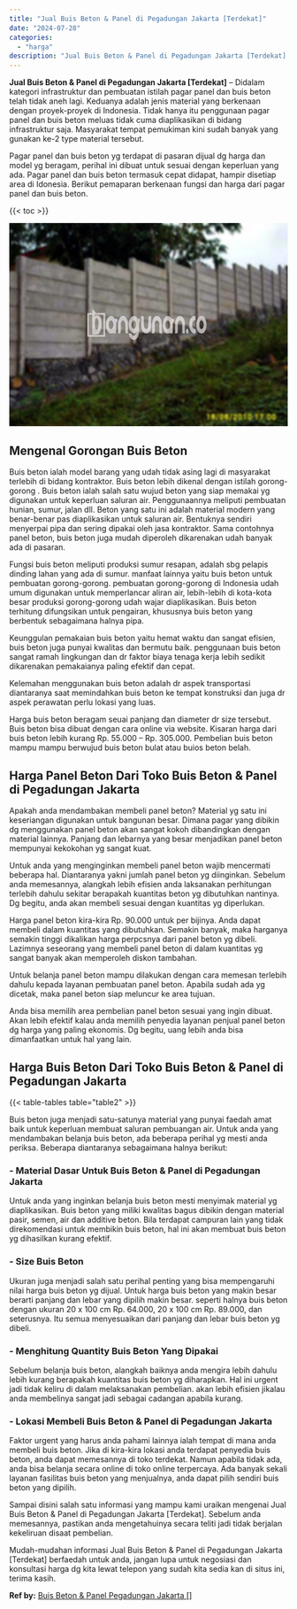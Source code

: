 ```yaml
---
title: "Jual Buis Beton & Panel di Pegadungan Jakarta [Terdekat]"
date: "2024-07-28"
categories: 
  - "harga"
description: "Jual Buis Beton & Panel di Pegadungan Jakarta [Terdekat]. Mudah-mudahan informasi Jual Buis Beton & Panel di Pegadungan Jakarta [Terdekat] berfaedah untuk..."
---
```


**Jual Buis Beton & Panel di Pegadungan Jakarta \[Terdekat\]** – Didalam kategori infrastruktur dan pembuatan istilah pagar panel dan buis beton telah tidak aneh lagi. Keduanya adalah jenis material yang berkenaan dengan proyek-proyek di Indonesia. Tidak hanya itu penggunaan pagar panel dan buis beton meluas tidak cuma diaplikasikan di bidang infrastruktur saja. Masyarakat tempat pemukiman kini sudah banyak yang gunakan ke-2 type material tersebut.

Pagar panel dan buis beton yg terdapat di pasaran dijual dg harga dan model yg beragam, perihal ini dibuat untuk sesuai dengan keperluan yang ada. Pagar panel dan buis beton termasuk cepat didapat, hampir disetiap area di Idonesia. Berikut pemaparan berkenaan fungsi dan harga dari pagar panel dan buis beton.

{{< toc >}}

![Jual Buis Beton & Panel di Pegadungan Jakarta [Terdekat]](/images/jual-panel-buis-beton-murah-49.png)

## Mengenal Gorongan Buis Beton

Buis beton ialah model barang yang udah tidak asing lagi di masyarakat terlebih di bidang kontraktor. Buis beton lebih dikenal dengan istilah gorong-gorong . Buis beton ialah salah satu wujud beton yang siap memakai yg digunakan untuk keperluan saluran air. Penggunaannya meliputi pembuatan hunian, sumur, jalan dll. Beton yang satu ini adalah material modern yang benar-benar pas diaplikasikan untuk saluran air. Bentuknya sendiri menyerpai pipa dan sering dipakai oleh jasa kontraktor. Sama contohnya panel beton, buis beton juga mudah diperoleh dikarenakan udah banyak ada di pasaran.

Fungsi buis beton meliputi produksi sumur resapan, adalah sbg pelapis dinding lahan yang ada di sumur. manfaat lainnya yaitu buis beton untuk pembuatan gorong-gorong. pembuatan gorong-gorong di Indonesia udah umum digunakan untuk memperlancar aliran air, lebih-lebih di kota-kota besar produksi gorong-gorong udah wajar diaplikasikan. Buis beton terhitung difungsikan untuk pengairan, khususnya buis beton yang berbentuk sebagaimana halnya pipa.

Keunggulan pemakaian buis beton yaitu hemat waktu dan sangat efisien, buis beton juga punyai kwalitas dan bermutu baik. penggunaan buis beton sangat ramah lingkungan dan dr faktor biaya tenaga kerja lebih sedikit dikarenakan pemakaianya paling efektif dan cepat.

Kelemahan menggunakan buis beton adalah dr aspek transportasi diantaranya saat memindahkan buis beton ke tempat konstruksi dan juga dr aspek perawatan perlu lokasi yang luas.

Harga buis beton beragam seuai panjang dan diameter dr size tersebut. Buis beton bisa dibuat dengan cara online via website. Kisaran harga dari buis beton lebih kurang Rp. 55.000 – Rp. 305.000. Pembelian buis beton mampu mampu berwujud buis beton bulat atau buios beton belah.

## Harga Panel Beton Dari Toko Buis Beton & Panel di Pegadungan Jakarta

Apakah anda mendambakan membeli panel beton? Material yg satu ini keseriangan digunakan untuk bangunan besar. Dimana pagar yang dibikin dg menggunakan panel beton akan sangat kokoh dibandingkan dengan material lainnya. Panjang dan lebarnya yang besar menjadikan panel beton mempunyai kekokohan yg sangat kuat.

Untuk anda yang menginginkan membeli panel beton wajib mencermati beberapa hal. Diantaranya yakni jumlah panel beton yg diinginkan. Sebelum anda memesannya, alangkah lebih efisien anda laksanakan perhitungan terlebih dahulu sekitar berapakah kuantitas beton yg dibutuhkan nantinya. Dg begitu, anda akan membeli sesuai dengan kuantitas yg diperlukan.

Harga panel beton kira-kira Rp. 90.000 untuk per bijinya. Anda dapat membeli dalam kuantitas yang dibutuhkan. Semakin banyak, maka harganya semakin tinggi dikalikan harga perpcsnya dari panel beton yg dibeli. Lazimnya seseorang yang membeli panel beton di dalam kuantitas yg sangat banyak akan memperoleh diskon tambahan.

Untuk belanja panel beton mampu dilakukan dengan cara memesan terlebih dahulu kepada layanan pembuatan panel beton. Apabila sudah ada yg dicetak, maka panel beton siap meluncur ke area tujuan.

Anda bisa memilih area pembelian panel beton sesuai yang ingin dibuat. Akan lebih efektif kalau anda memilih penyedia layanan penjual panel beton dg harga yang paling ekonomis. Dg begitu, uang lebih anda bisa dimanfaatkan untuk hal yang lain.

## Harga Buis Beton Dari Toko Buis Beton & Panel di Pegadungan Jakarta

{{< table-tables table="table2" >}}

Buis beton juga menjadi satu-satunya material yang punyai faedah amat baik untuk keperluan membuat saluran pembuangan air. Untuk anda yang mendambakan belanja buis beton, ada beberapa perihal yg mesti anda periksa. Beberapa diantaranya sebagaimana halnya berikut:

### \- Material Dasar Untuk Buis Beton & Panel di Pegadungan Jakarta

Untuk anda yang inginkan belanja buis beton mesti menyimak material yg diaplikasikan. Buis beton yang miliki kwalitas bagus dibikin dengan material pasir, semen, air dan additive beton. Bila terdapat campuran lain yang tidak direkomendasi untuk membikin buis beton, hal ini akan membuat buis beton yg dihasilkan kurang efektif.

### \- Size Buis Beton

Ukuran juga menjadi salah satu perihal penting yang bisa mempengaruhi nilai harga buis beton yg dijual. Untuk harga buis beton yang makin besar berarti panjang dan lebar yang dipilih makin besar. seperti halnya buis beton dengan ukuran 20 x 100 cm Rp. 64.000, 20 x 100 cm Rp. 89.000, dan seterusnya. Itu semua menyesuaikan dari panjang dan lebar buis beton yg dibeli.

### \- Menghitung Quantity Buis Beton Yang Dipakai

Sebelum belanja buis beton, alangkah baiknya anda mengira lebih dahulu lebih kurang berapakah kuantitas buis beton yg diharapkan. Hal ini urgent jadi tidak keliru di dalam melaksanakan pembelian. akan lebih efisien jikalau anda membelinya sangat jadi sebagai cadangan apabila kurang.

### \- Lokasi Membeli Buis Beton & Panel di Pegadungan Jakarta

Faktor urgent yang harus anda pahami lainnya ialah tempat di mana anda membeli buis beton. Jika di kira-kira lokasi anda terdapat penyedia buis beton, anda dapat memesannya di toko terdekat. Namun apabila tidak ada, anda bisa belanja secara online di toko online terpercaya. Ada banyak sekali layanan fasilitas buis beton yang menjualnya, anda dapat pilih sendiri buis beton yang dipilih.

Sampai disini salah satu informasi yang mampu kami uraikan mengenai Jual Buis Beton & Panel di Pegadungan Jakarta \[Terdekat\]. Sebelum anda memesannya, pastikan anda mengetahuinya secara teliti jadi tidak berjalan kekeliruan disaat pembelian.

Mudah-mudahan informasi Jual Buis Beton & Panel di Pegadungan Jakarta \[Terdekat\] berfaedah untuk anda, jangan lupa untuk negosiasi dan konsultasi harga dg kita lewat telepon yang sudah kita sedia kan di situs ini, terima kasih.

**Ref by:** [Buis Beton & Panel Pegadungan Jakarta []](https://id.wikipedia.org/wiki/Buis)

